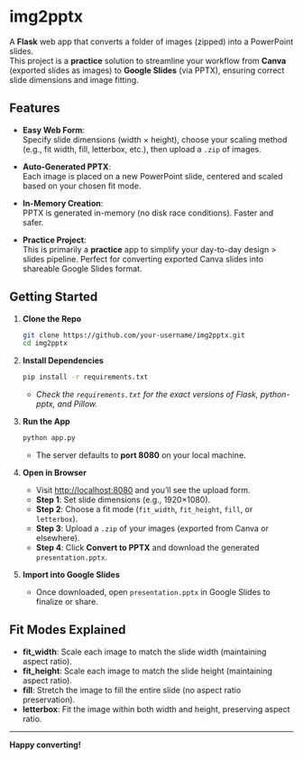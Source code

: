 # img2pptx

A **Flask** web app that converts a folder of images (zipped) into a PowerPoint slides.  
This project is a **practice** solution to streamline your workflow from **Canva** (exported slides as images) to **Google Slides** (via PPTX), ensuring correct slide dimensions and image fitting.

## Features

- **Easy Web Form**:  
  Specify slide dimensions (width × height), choose your scaling method (e.g., fit width, fill, letterbox, etc.), then upload a `.zip` of images.
- **Auto-Generated PPTX**:  
  Each image is placed on a new PowerPoint slide, centered and scaled based on your chosen fit mode.

- **In-Memory Creation**:  
  PPTX is generated in-memory (no disk race conditions). Faster and safer.

- **Practice Project**:  
  This is primarily a **practice** app to simplify your day-to-day design > slides pipeline. Perfect for converting exported Canva slides into shareable Google Slides format.

## Getting Started

1. **Clone the Repo**

   ```bash
   git clone https://github.com/your-username/img2pptx.git
   cd img2pptx
   ```

2. **Install Dependencies**

   ```bash
   pip install -r requirements.txt
   ```

   - _Check the `requirements.txt` for the exact versions of Flask, python-pptx, and Pillow._

3. **Run the App**

   ```bash
   python app.py
   ```

   - The server defaults to **port 8080** on your local machine.

4. **Open in Browser**

   - Visit [http://localhost:8080](http://localhost:8080) and you’ll see the upload form.
   - **Step 1**: Set slide dimensions (e.g., 1920×1080).
   - **Step 2**: Choose a fit mode (`fit_width`, `fit_height`, `fill`, or `letterbox`).
   - **Step 3**: Upload a `.zip` of your images (exported from Canva or elsewhere).
   - **Step 4**: Click **Convert to PPTX** and download the generated `presentation.pptx`.

5. **Import into Google Slides**
   - Once downloaded, open `presentation.pptx` in Google Slides to finalize or share.

## Fit Modes Explained

- **fit_width**: Scale each image to match the slide width (maintaining aspect ratio).
- **fit_height**: Scale each image to match the slide height (maintaining aspect ratio).
- **fill**: Stretch the image to fill the entire slide (no aspect ratio preservation).
- **letterbox**: Fit the image within both width and height, preserving aspect ratio.

---

**Happy converting!**
